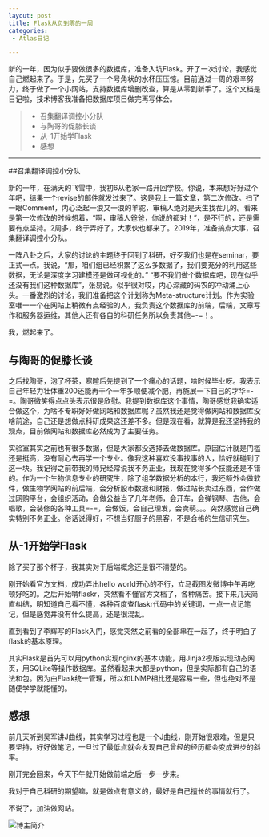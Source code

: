 ```yaml
---
layout: post
title: Flask从负到零的一周
categories:
 - Atlas日记

---
```


新的一年，因为似乎要做很多的数据库，准备入坑Flask。开了一次讨论，我感觉自己燃起来了。于是，先买了一个号角状的水杯压压惊。目前通过一周的艰辛努力，终于做了一个小网站，支持数据库增删改查，算是从零到新手了。这个文档是日记啦，技术博客我准备把数据库项目做完再写体会。

> - 召集翻译调控小分队
> - 与陶哥的促膝长谈
> - 从-1开始学Flask
> - 感想

------

##召集翻译调控小分队

新的一年，在满天的飞雪中，我初6从老家一路开回学校。你说，本来想好好过个年吧，结果一个revise的邮件就发过来了。这是我上一篇文章，第二次修改。扫了一眼Comment，内心泛起一浪又一浪的羊驼，审稿人绝对是天生找茬儿的。看来是第一次修改的时候想着，“啊，审稿人爸爸，你说的都对！”，是不行的，还是需要有点坚持。2周多，终于弄好了，大家伙也都来了。2019年，准备搞点大事，召集翻译调控小分队。

一阵八卦之后，大家的讨论的主题终于回到了科研，好歹我们也是在seminar，要正式一点。我说，“那，咱们组已经积累了这么多数据了，我们要充分的利用这些数据，无论是深度学习建模还是做可视化的。” “要不我们做个数据库吧，现在似乎还没有我们这种数据库”，张易说。似乎很对哎，内心深藏的码农的冲动涌上心头。一番激烈的讨论，我们准备把这个计划称为Meta-structure计划。作为实验室唯一一个在网站上稍微有点经验的人，我负责这个数据库的前端，后端，文章写作和服务器运维，其他人还有各自的科研任务所以负责其他=-=！。

我，燃起来了。

## 与陶哥的促膝长谈

之后找陶哥，泡了杯茶，寒暄后先提到了一个痛心的话题，啥时候毕业呀。我表示自己年轻力壮体重200还能再干个一年多顺便减个肥，再施展一下自己的才华=-=。陶哥微笑得点点头表示很是欣慰。我提到数据库这个事情，陶哥感觉我确实适合做这个，为啥不专职好好做网站和数据库呢？虽然我还是觉得做网站和数据库没啥前途，自己还是想做点科研成果这还差不多。但是现在看，就算是我还坚持我的观点，目前做网站和数据库必然成为了主要任务。

实验室其实之前也有很多数据，但是大家都没选择去做数据库。原因估计就是门槛还是挺高，没有耐心去再学一个专业。像我这种喜欢没事找事的人，恰好就碰到了这一块。我记得之前带我的师兄经常说我不务正业，我现在觉得多个技能还是不错的。作为一个生物信息专业的研究生，除了组学数据分析的本行，我还额外会做软件，做生物学网站的前后端，会分析股市数据和财报，做过站长卖过东西，合作做过网购平台，会组织活动，会做公益当了几年老师，会开车，会弹钢琴、吉他，会唱歌，会装修的各种工具=-=，会做饭，会自己理发，会卖萌。。。突然感觉自己确实特别不务正业。俗话说得好，不想当好厨子的黑客，不是合格的生信研究生。

## 从-1开始学Flask

除了买了那个杯子，我其实对于后端概念还是很不清楚的。

刚开始看官方文档，成功弄出hello world开心的不行，立马截图发微博中午再吃顿好吃的。之后开始啃flaskr，突然看不懂官方文档了，各种痛苦。接下来几天简直纠结，明知道自己看不懂，各种百度查flaskr代码中的关键词，一点一点记笔记，但是感觉并没有什么提高，还是很混乱。

直到看到了李辉写的Flask入门，感觉突然之前看的全部串在一起了，终于明白了flask的基本原理。

其实Flask是首先可以用python实现nginx的基本功能，用Jinja2模版实现动态网页，用SQLite等操作数据库。虽然看起来大都是python，但是实际都有自己的语法和包。因为由Flask统一管理，所以和LNMP相比还是容易一些，但也绝对不是随便学学就能懂的。

## 感想

前几天听到吴军讲J曲线，其实学习过程也是一个J曲线，刚开始很艰难，但是只要坚持，好好做笔记，一旦过了最低点就会发现自己曾经的经历都会变成进步的斜率。

刚开完会回来，今天下午就开始做前端之后一步一步来。

我对于自己科研的期望嘛，就是做点有意义的，最好是自己擅长的事情就行了。

不说了，加油做网站。

![博主简介](http://pic.atlasbioinfo.com/%E9%A1%B5%E9%9D%A2%E5%BA%95%E9%83%A8logo.png)

